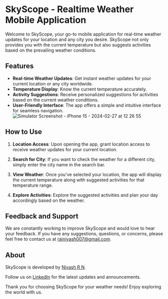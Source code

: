 # SkyScope - Realtime Weather Mobile Application

Welcome to SkyScope, your go-to mobile application for real-time weather updates for your location and any city you desire. SkyScope not only provides you with the current temperature but also suggests activities based on the prevailing weather conditions.

## Features

- **Real-time Weather Updates**: Get instant weather updates for your current location or any city worldwide.
- **Temperature Display**: Know the current temperature accurately.
- **Activity Suggestions**: Receive personalized suggestions for activities based on the current weather conditions.
- **User-Friendly Interface**: The app offers a simple and intuitive interface for seamless navigation.
![Simulator Screenshot - iPhone 15 - 2024-02-27 at 12 26 55](https://github.com/RNNivash/Sky_scope/assets/90308206/5eb20521-1f53-4e84-af8e-2e0f23a35243)
## How to Use
   
1. **Location Access**: Upon opening the app, grant location access to receive weather updates for your current location.

2. **Search for City**: If you want to check the weather for a different city, simply enter the city name in the search bar.

3. **View Weather**: Once you've selected your location, the app will display the current temperature along with suggested activities for that temperature range.

4. **Explore Activities**: Explore the suggested activities and plan your day accordingly based on the weather.

## Feedback and Support

We are constantly working to improve SkyScope and would love to hear your feedback. If you have any suggestions, questions, or concerns, please feel free to contact us at [rajnivash007@gmail.com](mailto:rajnivash007@gmail.com).

## About

SkyScope is developed by [Nivash R N](https://github.com/RNNivash). 

Follow us on [LinkedIn](https://www.linkedin.com/in/nivash-r-n-sns/) for the latest updates and announcements.

Thank you for choosing SkyScope for your weather needs! Enjoy exploring the world with us.
